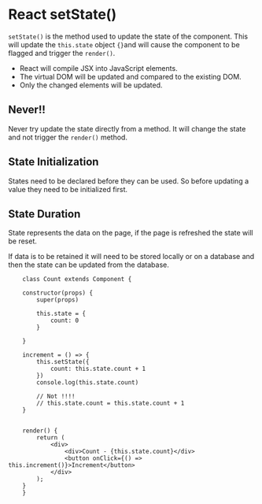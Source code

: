 # React setState()

`setState()` is the method used to update the state of the component. This will update the `this.state` object `{}`and will cause the component to be flagged and trigger the `render()`.

* React will compile JSX into JavaScript elements. 
* The virtual DOM will be updated and compared to the existing DOM.
* Only the changed elements will be updated.

## Never!!
Never try update the state directly from a method. It will change the state and not trigger the `render()` method.

## State Initialization
States need to be declared before they can be used. So before updating a value they need to be initialized first.

## State Duration
State represents the data on the page, if the page is refreshed the state will be reset.

If data is to be retained it will need to be stored locally or on a database and then the state can be updated from the database.



        class Count extends Component {

        constructor(props) {
            super(props) 
            
            this.state = {
                count: 0
            }

        }
        
        increment = () => {
            this.setState({
                count: this.state.count + 1
            })
            console.log(this.state.count)

            // Not !!!!
            // this.state.count = this.state.count + 1
        }
        

        render() {
            return (
                <div>
                    <div>Count - {this.state.count}</div>
                    <button onClick={() => this.increment()}>Increment</button>
                </div>
            );
        }
        }   